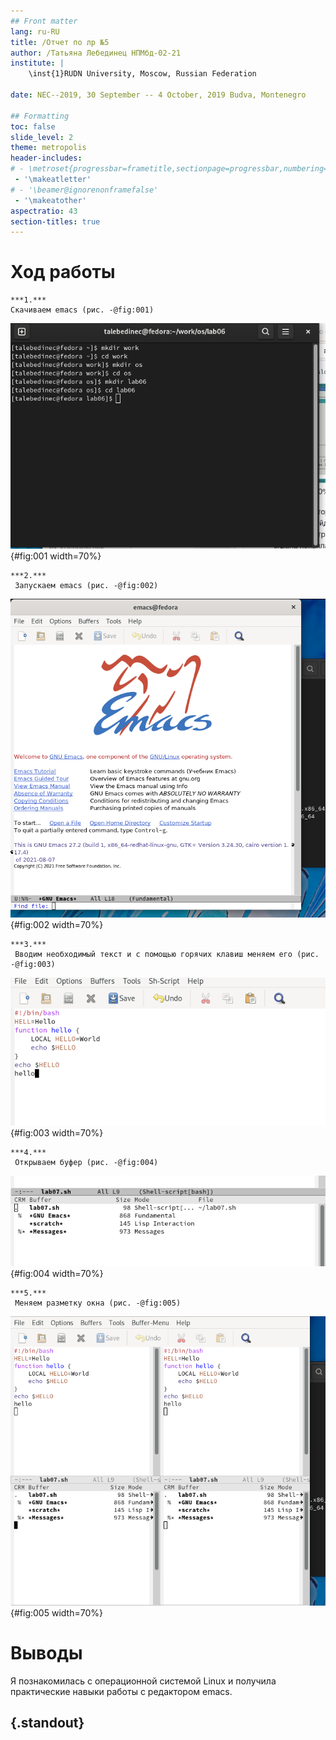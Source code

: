 ```yaml
---
## Front matter
lang: ru-RU
title: /Отчет по лр №5
author: /Татьяна Лебединец НПМбд-02-21
institute: |
	\inst{1}RUDN University, Moscow, Russian Federation
	
date: NEC--2019, 30 September -- 4 October, 2019 Budva, Montenegro

## Formatting
toc: false
slide_level: 2
theme: metropolis
header-includes: 
# - \metroset{progressbar=frametitle,sectionpage=progressbar,numbering=fraction}
 - '\makeatletter'
# - '\beamer@ignorenonframefalse'
 - '\makeatother'
aspectratio: 43
section-titles: true
---
```


# Ход работы


    ***1.***
    Скачиваем emacs (рис. -@fig:001)
    
![Рис 1 - step 1](image/1.png) {#fig:001 width=70%}

    ***2.***
     Запускаем emacs (рис. -@fig:002)

![Рис 2 - step 2](image/2.png) {#fig:002 width=70%}


    ***3.***
     Вводим необходимый текст и с помощью горячих клавиш меняем его (рис. -@fig:003)
     
![Рис 3 - step 3](image/3.png) {#fig:003 width=70%} 
     
    ***4.***
     Открываем буфер (рис. -@fig:004)
     
![Рис 4 - step 4](image/4.png) {#fig:004 width=70%}

    ***5.***
     Меняем разметку окна (рис. -@fig:005)

![Рис 5 - step 5](image/5.png) {#fig:005 width=70%}

    

# Выводы

Я познакомилась с операционной системой Linux и получила практические навыки работы с редактором emacs.

   

## {.standout}

